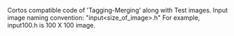 Cortos compatible code of 'Tagging-Merging' along with Test images.
Input image naming convention:
"input<size_of_image>.h"
For example, input100.h is 100 X 100 image. 
